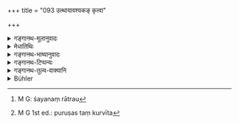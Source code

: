 +++
title = "093 उत्थायावश्यकङ् कृत्वा"

+++

<details><summary>गङ्गानथ-मूलानुवादः</summary>

Having risen, and saving accomplished the necessities of nature, he shall perform the purifications, and, with collected mind, he shall stand, repeating for a long time (the Sāvitrī), during the morning-twilight, as also during the evening-twilight, at its proper time.’—(93).
</details>

<details><summary>मेधातिथिः</summary>

अनन्तरं प्रभातायां रात्रौ शयनं[^१७९] जह्यात् । **आवश्यकं** मूत्रविट्त्यागः । प्रायेण तस्यां वेलायां पुरुषास् तं कुर्वन्ति[^१८०] । तत्र आवश्यकस् त्याग उच्यते मुखदन्तधावनादिश् च, तं कृत्वा **कृतशौचः,** "एका लिङ्गे" (म्ध् ५.१३४) इत्यादिविधिनाचान्तः । **समाहितो** विकल्पान्तरतिरस्कारेण **संध्यां तिष्ठेत्** । **जपन्** सावित्रीं भगवति सवितरि मनो दध्याच् **चिरम्** । अर्कदर्शनावधिः काल उक्तः संध्यासमयः । ततो ऽप्य् अधिकं कालं जपेद् आयुःकाम इत्य् एवमर्थम् अयं प्राग् उक्तः सांध्यो विधिर् अन्तर्हितः । **अपरां** च संध्यां **स्वे काले** अस्तमयसमयाद् आरभ्य तारकोदयाद् ऊर्ध्वम् अपि ॥ ४.९३ ॥


[^१८०]:
     M G 1st ed.: puruṣas taṃ kurvīta


[^१७९]:
     M G: śayanaṃ rātrau
</details>

<details><summary>गङ्गानथ-भाष्यानुवादः</summary>

When the night has passed and the dawn appeared, he should leave his bed.

‘*Necessities of nature*.’— Evacuating of the bladder and of the bowels. As a rule, people do this act at that time; hence the evacuating has been called a ‘necessity.’

‘*Purifications*;’—*i.e*., brushing of the teeth, &c. having done all this; this is what is meant by ‘performing the purifications;’—*i.e*., having washed and cleansed himself, according to the rules laid down in 5.136.

‘*With* *a* *collected mind*;’—*i.e*., withdrawing his mind from all other thoughts.

‘*He shall stand during the morning twilight,—repeating—the Sāvitrī*;—he shall fix his mind upon the god Sun—‘*for* *a long time*.’

The time of ‘twilight’ has been described as extending up to the appearance of the Sun; and even longer than this, one shall go on repeating the *Sāvitrī*, if he desire longevity. It is for the adding of this prolongation that the afore mentioned Injunction regarding the Twilight Prayers (See 2.101) has been reiterated. ‘*Also during the evening twilight,—at its proper time*;’—*i.e*., beginning from sunset and prolonging it till after the appearance of the stars—(93)
</details>

<details><summary>गङ्गानथ-टिप्पन्यः</summary>

This verse is quoted in *Vīramitrodaya* (Āhnika, p. 13).
</details>

<details><summary>गङ्गानथ-तुल्य-वाक्यानि</summary>

*Mahābhārata* (Anuśāsana, 104.16).—‘Rising from the bed, with joined
hands he shall offer the morning Twilight Prayer.’

*Viṣṇu* (71.77).—‘For a long time he shall continue the Twilight
Prayer.’

*Aṅgiras* (Vīramitrodaya-Āhnika, p. 19).—‘Rising during the last quarter
of the night, one should give up the cloth worn during the night, and having washed his hands, feet and face, think of Hari.’

*Kātyāyana* (Do., p. 20).—‘Rising, washing his eyes and becoming clean,
etc.’
</details>

<details><summary>Bühler</summary>

093	When he has risen, has relieved the necessities of nature and carefully purified himself, let him stand during the morning twilight, muttering for a long time (the Gayatri), and at the proper time (he must similarly perform) the evening (devotion).
</details>
